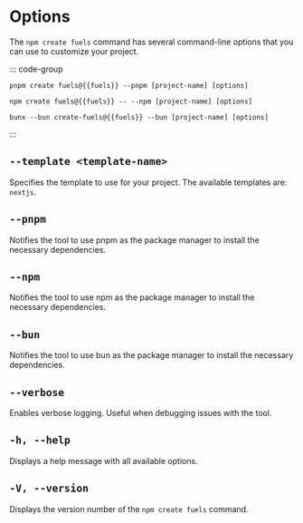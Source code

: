 <script setup>
  import { data } from '../../versions.data'
  const { fuels } = data
</script>

# Options

The `npm create fuels` command has several command-line options that you can use to customize your project.

::: code-group

```sh-vue [pnpm]
pnpm create fuels@{{fuels}} --pnpm [project-name] [options]
```

```sh-vue [npm]
npm create fuels@{{fuels}} -- --npm [project-name] [options]
```

```sh-vue [bun]
bunx --bun create-fuels@{{fuels}} --bun [project-name] [options]
```

:::

## `--template <template-name>`

Specifies the template to use for your project. The available templates are: `nextjs`.

## `--pnpm`

Notifies the tool to use pnpm as the package manager to install the necessary dependencies.

## `--npm`

Notifies the tool to use npm as the package manager to install the necessary dependencies.

## `--bun`

Notifies the tool to use bun as the package manager to install the necessary dependencies.

## `--verbose`

Enables verbose logging. Useful when debugging issues with the tool.

## `-h, --help`

Displays a help message with all available options.

## `-V, --version`

Displays the version number of the `npm create fuels` command.
